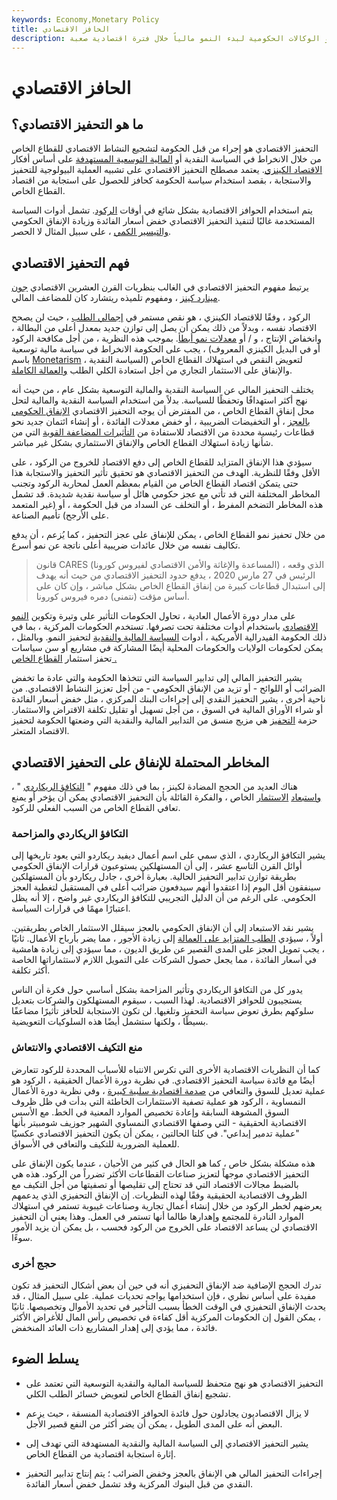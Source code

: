 ```yaml
---
keywords: Economy,Monetary Policy
title: الحافز الاقتصادي
description: يشير التحفيز الاقتصادي إلى محاولات الحكومات أو الوكالات الحكومية لبدء النمو مالياً خلال فترة اقتصادية صعبة.
---
```


# الحافز الاقتصادي
## ما هو التحفيز الاقتصادي؟

التحفيز الاقتصادي هو إجراء من قبل الحكومة لتشجيع النشاط الاقتصادي للقطاع الخاص من خلال الانخراط في السياسة النقدية أو [المالية التوسعية المستهدفة](/fiscalpolicy) على أساس أفكار [الاقتصاد الكينزي](/keynesianeconomics). يعتمد مصطلح التحفيز الاقتصادي على تشبيه العملية البيولوجية للتحفيز والاستجابة ، بقصد استخدام سياسة الحكومة كحافز للحصول على استجابة من اقتصاد القطاع الخاص.

يتم استخدام الحوافز الاقتصادية بشكل شائع في أوقات [الركود](/recession). تشمل أدوات السياسة المستخدمة غالبًا لتنفيذ التحفيز الاقتصادي خفض أسعار الفائدة وزيادة الإنفاق الحكومي [والتيسير الكمي](/quantitative-easing) ، على سبيل المثال لا الحصر.

## فهم التحفيز الاقتصادي

يرتبط مفهوم التحفيز الاقتصادي في الغالب بنظريات القرن العشرين الاقتصادي [جون مينارد كينز](/john_maynard_keynes) ، ومفهوم تلميذه ريتشارد كان للمضاعف المالي.

الركود ، وفقًا للاقتصاد الكينزي ، هو نقص مستمر في [إجمالي الطلب](/aggregatedemand) ، حيث لن يصحح الاقتصاد نفسه ، وبدلاً من ذلك يمكن أن يصل إلى توازن جديد بمعدل أعلى من البطالة ، وانخفاض الإنتاج ، و / أو [معدلات نمو أبطأ](/growthrates). بموجب هذه النظرية ، من أجل مكافحة الركود ، يجب على الحكومة الانخراط في سياسة مالية توسعية (أو في البديل الكينزي المعروف باسم [Monetarism](/monetarism) ، السياسة النقدية) لتعويض النقص في استهلاك القطاع الخاص والإنفاق على الاستثمار التجاري من أجل استعادة الكلي الطلب [والعمالة الكاملة](/fullemployment).

يختلف التحفيز المالي عن السياسة النقدية والمالية التوسعية بشكل عام ، من حيث أنه نهج أكثر استهدافًا وتحفظًا للسياسة. بدلاً من استخدام السياسة النقدية والمالية لتحل محل إنفاق القطاع الخاص ، من المفترض أن يوجه التحفيز الاقتصادي [الإنفاق الحكومي بالعجز](/deficit-spending) ، أو التخفيضات الضريبية ، أو خفض معدلات الفائدة ، أو إنشاء ائتمان جديد نحو قطاعات رئيسية محددة من الاقتصاد للاستفادة من [التأثيرات المضاعفة القوية](/multipliereffect) التي من شأنها زيادة استهلاك القطاع الخاص والإنفاق الاستثماري بشكل غير مباشر.

سيؤدي هذا الإنفاق المتزايد للقطاع الخاص إلى دفع الاقتصاد للخروج من الركود ، على الأقل وفقًا للنظرية. الهدف من التحفيز الاقتصادي هو تحقيق تأثير التحفيز والاستجابة هذا حتى يتمكن اقتصاد القطاع الخاص من القيام بمعظم العمل لمحاربة الركود وتجنب المخاطر المختلفة التي قد تأتي مع عجز حكومي هائل أو سياسة نقدية شديدة. قد تشمل هذه المخاطر التضخم المفرط ، أو التخلف عن السداد من قبل الحكومة ، أو (غير المتعمد على الأرجح) تأميم الصناعة.

من خلال تحفيز نمو القطاع الخاص ، يمكن للإنفاق على عجز التحفيز ، كما يُزعم ، أن يدفع تكاليف نفسه من خلال عائدات ضريبية أعلى ناتجة عن نمو أسرع.

> قانون CARES (المساعدة والإغاثة والأمن الاقتصادي لفيروس كورونا) ، الذي وقعه الرئيس في 27 مارس 2020 ، يدفع حدود التحفيز الاقتصادي من حيث أنه يهدف إلى استبدال قطاعات كبيرة من إنفاق القطاع الخاص بشكل مباشر ، وإن كان على أساس مؤقت (نتمنى) دمره فيروس كورونا.

>

على مدار دورة الأعمال العادية ، تحاول الحكومات التأثير على وتيرة وتكوين [النمو الاقتصادي](/economicgrowth) باستخدام أدوات مختلفة تحت تصرفها. تستخدم الحكومات المركزية ، بما في ذلك الحكومة الفيدرالية الأمريكية ، أدوات [السياسة المالية والنقدية](/monetarypolicy) لتحفيز النمو. وبالمثل ، يمكن لحكومات الولايات والحكومات المحلية أيضًا المشاركة في مشاريع أو سن سياسات تحفز استثمار [القطاع الخاص .](/private-sector)

يشير التحفيز المالي إلى تدابير السياسة التي تتخذها الحكومة والتي عادة ما تخفض الضرائب أو اللوائح - أو تزيد من الإنفاق الحكومي - من أجل تعزيز النشاط الاقتصادي. من ناحية أخرى ، يشير التحفيز النقدي إلى إجراءات البنك المركزي ، مثل خفض أسعار الفائدة أو شراء الأوراق المالية في السوق ، من أجل تسهيل أو تقليل تكلفة الاقتراض والاستثمار. حزمة [التحفيز](/stimulus-package) هي مزيج منسق من التدابير المالية والنقدية التي وضعتها الحكومة لتحفيز الاقتصاد المتعثر.

## المخاطر المحتملة للإنفاق على التحفيز الاقتصادي

هناك العديد من الحجج المضادة لكينز ، بما في ذلك مفهوم " [التكافؤ الريكاردي](/ricardianequivalence) " ، [واستبعاد](/crowdingouteffect) [الاستثمار](/crowdingouteffect) الخاص ، والفكرة القائلة بأن التحفيز الاقتصادي يمكن أن يؤخر أو يمنع تعافي القطاع الخاص من السبب الفعلي للركود.

### التكافؤ الريكاردي والمزاحمة

يشير التكافؤ الريكاردي ، الذي سمي على اسم أعمال ديفيد ريكاردو التي يعود تاريخها إلى أوائل القرن التاسع عشر ، إلى أن المستهلكين يستوعبون قرارات الإنفاق الحكومي بطريقة توازن تدابير التحفيز الحالية. بعبارة أخرى ، جادل ريكاردو بأن المستهلكين سينفقون أقل اليوم إذا اعتقدوا أنهم سيدفعون ضرائب أعلى في المستقبل لتغطية العجز الحكومي. على الرغم من أن الدليل التجريبي للتكافؤ الريكاردي غير واضح ، إلا أنه يظل اعتبارًا مهمًا في قرارات السياسة.

يشير نقد الاستبعاد إلى أن الإنفاق الحكومي بالعجز سيقلل الاستثمار الخاص بطريقتين. أولاً ، سيؤدي [الطلب المتزايد على العمالة](/demand_for_labor) إلى زيادة الأجور ، مما يضر بأرباح الأعمال. ثانيًا ، يجب تمويل العجز على المدى القصير عن طريق الديون ، مما سيؤدي إلى زيادة هامشية في أسعار الفائدة ، مما يجعل حصول الشركات على التمويل اللازم لاستثماراتها الخاصة أكثر تكلفة.

يدور كل من التكافؤ الريكاردي وتأثير المزاحمة بشكل أساسي حول فكرة أن الناس يستجيبون للحوافز الاقتصادية. لهذا السبب ، سيقوم المستهلكون والشركات بتعديل سلوكهم بطرق تعوض سياسة التحفيز وتلغيها. لن تكون الاستجابة للحافز تأثيرًا مضاعفًا بسيطًا ، ولكنها ستشمل أيضًا هذه السلوكيات التعويضية.

### منع التكيف الاقتصادي والانتعاش

كما أن النظريات الاقتصادية الأخرى التي تكرس الانتباه للأسباب المحددة للركود تتعارض أيضًا مع فائدة سياسة التحفيز الاقتصادي. في نظرية دورة الأعمال الحقيقية ، الركود هو عملية تعديل للسوق والتعافي من [صدمة اقتصادية سلبية كبيرة](/economic-shock) ، وفي نظرية دورة الأعمال النمساوية ، الركود هو عملية تصفية الاستثمارات الخاطئة التي بدأت في ظل ظروف السوق المشوهة السابقة وإعادة تخصيص الموارد المعنية في الخط. مع الأسس الاقتصادية الحقيقية - التي وصفها الاقتصادي النمساوي الشهير جوزيف شومبيتر بأنها "عملية تدمير إبداعي". في كلتا الحالتين ، يمكن أن يكون التحفيز الاقتصادي عكسيًا للعملية الضرورية للتكيف والتعافي في الأسواق.

هذه مشكلة بشكل خاص ، كما هو الحال في كثير من الأحيان ، عندما يكون الإنفاق على التحفيز الاقتصادي موجهاً لتعزيز صناعات القطاعات الأكثر تضرراً من الركود. هذه هي بالضبط مجالات الاقتصاد التي قد تحتاج إلى تقليصها أو تصفيتها من أجل التكيف مع الظروف الاقتصادية الحقيقية وفقًا لهذه النظريات. إن الإنفاق التحفيزي الذي يدعمهم يعرضهم لخطر الركود من خلال إنشاء أعمال تجارية وصناعات غيبوبة تستمر في استهلاك الموارد النادرة للمجتمع وإهدارها طالما أنها تستمر في العمل. وهذا يعني أن التحفيز الاقتصادي لن يساعد الاقتصاد على الخروج من الركود فحسب ، بل يمكن أن يزيد الأمور سوءًا.

### حجج أخرى

تدرك الحجج الإضافية ضد الإنفاق التحفيزي أنه في حين أن بعض أشكال التحفيز قد تكون مفيدة على أساس نظري ، فإن استخدامها يواجه تحديات عملية. على سبيل المثال ، قد يحدث الإنفاق التحفيزي في الوقت الخطأ بسبب التأخير في تحديد الأموال وتخصيصها. ثانيًا ، يمكن القول إن الحكومات المركزية أقل كفاءة في تخصيص رأس المال للأغراض الأكثر فائدة ، مما يؤدي إلى إهدار المشاريع ذات العائد المنخفض.

## يسلط الضوء

- التحفيز الاقتصادي هو نهج متحفظ للسياسة المالية والنقدية التوسعية التي تعتمد على تشجيع إنفاق القطاع الخاص لتعويض خسائر الطلب الكلي.

- لا يزال الاقتصاديون يجادلون حول فائدة الحوافز الاقتصادية المنسقة ، حيث يزعم البعض أنه على المدى الطويل ، يمكن أن يضر أكثر من النفع قصير الأجل.

- يشير التحفيز الاقتصادي إلى السياسة المالية والنقدية المستهدفة التي تهدف إلى إثارة استجابة اقتصادية من القطاع الخاص.

- إجراءات التحفيز المالي هي الإنفاق بالعجز وخفض الضرائب ؛ يتم إنتاج تدابير التحفيز النقدي من قبل البنوك المركزية وقد تشمل خفض أسعار الفائدة.

